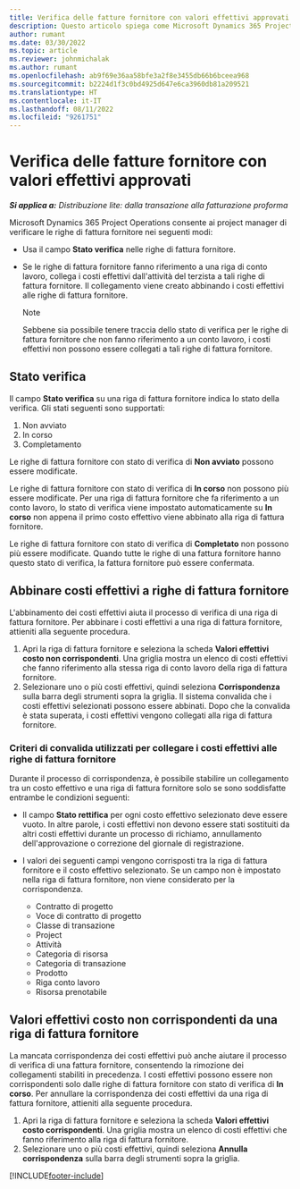 ```yaml
---
title: Verifica delle fatture fornitore con valori effettivi approvati
description: Questo articolo spiega come Microsoft Dynamics 365 Project Operations consente ai project manager di verificare le fatture fornitore con i valori effettivi che sono stati approvati quando gli appaltatori hanno eseguito il lavoro e registrato le ore, nonché le spese e i materiali utilizzati dai membri del team di progetto.
author: rumant
ms.date: 03/30/2022
ms.topic: article
ms.reviewer: johnmichalak
ms.author: rumant
ms.openlocfilehash: ab9f69e36aa58bfe3a2f8e3455db66b6bceea968
ms.sourcegitcommit: b2224d1f3c0bd4925d647e6ca3960db81a209521
ms.translationtype: HT
ms.contentlocale: it-IT
ms.lasthandoff: 08/11/2022
ms.locfileid: "9261751"
---
```

# <a name="verification-of-vendor-invoices-with-approved-actuals"></a>Verifica delle fatture fornitore con valori effettivi approvati

_**Si applica a:** Distribuzione lite: dalla transazione alla fatturazione proforma_

Microsoft Dynamics 365 Project Operations consente ai project manager di verificare le righe di fattura fornitore nei seguenti modi:

- Usa il campo **Stato verifica** nelle righe di fattura fornitore.
- Se le righe di fattura fornitore fanno riferimento a una riga di conto lavoro, collega i costi effettivi dall'attività del terzista a tali righe di fattura fornitore. Il collegamento viene creato abbinando i costi effettivi alle righe di fattura fornitore.

    > [!NOTE]
    > Sebbene sia possibile tenere traccia dello stato di verifica per le righe di fattura fornitore che non fanno riferimento a un conto lavoro, i costi effettivi non possono essere collegati a tali righe di fattura fornitore.

## <a name="verification-status"></a>Stato verifica

Il campo **Stato verifica** su una riga di fattura fornitore indica lo stato della verifica. Gli stati seguenti sono supportati:

1. Non avviato
2. In corso
3. Completamento

Le righe di fattura fornitore con stato di verifica di **Non avviato** possono essere modificate.

Le righe di fattura fornitore con stato di verifica di **In corso** non possono più essere modificate. Per una riga di fattura fornitore che fa riferimento a un conto lavoro, lo stato di verifica viene impostato automaticamente su **In corso** non appena il primo costo effettivo viene abbinato alla riga di fattura fornitore.

Le righe di fattura fornitore con stato di verifica di **Completato** non possono più essere modificate. Quando tutte le righe di una fattura fornitore hanno questo stato di verifica, la fattura fornitore può essere confermata.

## <a name="match-cost-actuals-to-vendor-invoice-lines"></a>Abbinare costi effettivi a righe di fattura fornitore

L'abbinamento dei costi effettivi aiuta il processo di verifica di una riga di fattura fornitore. Per abbinare i costi effettivi a una riga di fattura fornitore, attieniti alla seguente procedura.

1. Apri la riga di fattura fornitore e seleziona la scheda **Valori effettivi costo non corrispondenti**. Una griglia mostra un elenco di costi effettivi che fanno riferimento alla stessa riga di conto lavoro della riga di fattura fornitore.
2. Selezionare uno o più costi effettivi, quindi seleziona **Corrispondenza** sulla barra degli strumenti sopra la griglia. Il sistema convalida che i costi effettivi selezionati possono essere abbinati. Dopo che la convalida è stata superata, i costi effettivi vengono collegati alla riga di fattura fornitore.

### <a name="validation-criteria-that-are-used-to-link-cost-actuals-to-vendor-invoice-lines"></a>Criteri di convalida utilizzati per collegare i costi effettivi alle righe di fattura fornitore

Durante il processo di corrispondenza, è possibile stabilire un collegamento tra un costo effettivo e una riga di fattura fornitore solo se sono soddisfatte entrambe le condizioni seguenti:

- Il campo **Stato rettifica** per ogni costo effettivo selezionato deve essere vuoto. In altre parole, i costi effettivi non devono essere stati sostituiti da altri costi effettivi durante un processo di richiamo, annullamento dell'approvazione o correzione del giornale di registrazione.
- I valori dei seguenti campi vengono corrisposti tra la riga di fattura fornitore e il costo effettivo selezionato. Se un campo non è impostato nella riga di fattura fornitore, non viene considerato per la corrispondenza.

    - Contratto di progetto
    - Voce di contratto di progetto
    - Classe di transazione
    - Project
    - Attività
    - Categoria di risorsa
    - Categoria di transazione
    - Prodotto
    - Riga conto lavoro
    - Risorsa prenotabile

## <a name="unmatch-cost-actuals-from-a-vendor-invoice-line"></a>Valori effettivi costo non corrispondenti da una riga di fattura fornitore

La mancata corrispondenza dei costi effettivi può anche aiutare il processo di verifica di una fattura fornitore, consentendo la rimozione dei collegamenti stabiliti in precedenza. I costi effettivi possono essere non corrispondenti solo dalle righe di fattura fornitore con stato di verifica di **In corso**. Per annullare la corrispondenza dei costi effettivi da una riga di fattura fornitore, attieniti alla seguente procedura.

1. Apri la riga di fattura fornitore e seleziona la scheda **Valori effettivi costo corrispondenti**. Una griglia mostra un elenco di costi effettivi che fanno riferimento alla riga di fattura fornitore.
2. Selezionare uno o più costi effettivi, quindi seleziona **Annulla corrispondenza** sulla barra degli strumenti sopra la griglia.

[!INCLUDE[footer-include](../../includes/footer-banner.md)]
